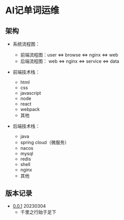 # AI记单词运维

## 架构

* 系统流程图：
  * 前端流程图：user <=> browse <=> nginx <=> web
  * 后端流程图： web <=> nginx <=> service <=> data

* 前端技术栈：
  * html
  * css
  * javascript
  * node
  * react
  * webpack
  * 其他

* 后端技术栈：
  * java
  * spring cloud（微服务）
  * nacos
  * mysql
  * redis
  * shell
  * nginx
  * 其他

## 版本记录

* [0.0.1](/0.0.1/README.md) 20230304
  * 千里之行始于足下
